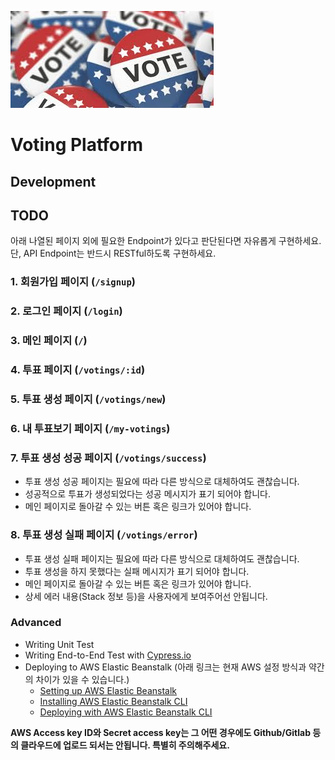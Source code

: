 ![Voting](/voting.jpeg)

# Voting Platform

## Development

<!-- - 직접 Node/Express/MongoDB를 세팅하여 과제를 시작해주세요.
- [Express Application Generator](https://expressjs.com/en/starter/generator.html)를 이용하여 프로젝트를 구성해보시기를 추천드립니다. **단, 사용하지 않는 코드는 잊지말고 반드시 정리하세요.**
- 데이터베이스는 본인 컴퓨터(Local)나 클라우드를 이용하시고 ODM은 [mongoose](https://mongoosejs.com/docs/connections.html)를 사용하여 작업하시면 됩니다.
- UI와 디자인에 제약을 두지 않습니다. 실제 상용화된 서비스라 생각하고 최대한 상식적인 웹을 구현해주시기 바랍니다.
- 클라이언트 쪽 프레임워크는 사용하지 마세요. (i.e. React)
- 필요에 의해 클라이언트 쪽 자바스크립트를 이용하셔도 괜찮습니다. 예) 간단한 이벤트 처리 및 AJAX -->

## TODO

아래 나열된 페이지 외에 필요한 Endpoint가 있다고 판단된다면 자유롭게 구현하세요. 단, API Endpoint는 반드시 RESTful하도록 구현하세요.

### 1. 회원가입 페이지 (`/signup`)

<!-- - 이메일, 비밀번호, 비밀번호 확인을 입력할 수 있는 화면이 보여야 합니다.
- 비밀번호에 대한 규칙은 스스로 정하셔도 됩니다.
- 회원가입에 실패할 경우, 적절한 오류 메시지 혹은 오류 페이지를 보여주어야 합니다.
- 회원가입에 성공할 경우, 로그인 페이지(`/login`)로 이동해야 합니다. -->

### 2. 로그인 페이지 (`/login`)

<!-- - 이메일과 비밀번호를 이용하여 로그인 할 수 있는 화면이 보여야 합니다.
- 로그인에 성공하면 `/` 페이지로 이동해야 합니다.
- 로그인에 실패하면 `/login` 페이지로 다시 돌아와야 합니다.
- 로그인 하지 않은 사용자는 회원가입 페이지, 로그인 페이지, 투표 목록 페이지(`/`), 투표 상세 페이지(`/votings/:id`) 외의 그 어떤 페이지도 방문할 수 없어야 합니다.

#### Resources

<!-- - [cookie-session](https://expressjs.com/en/resources/middleware/cookie-session.html)
- [express-session](https://expressjs.com/en/resources/middleware/session.html) -->

### 3. 메인 페이지 (`/`)

<!-- - 전체 투표 목록(제목, 생성자, 만료 날짜 및 시간, 진행 중 여부)이 보여야 합니다. -->
<!-- - 투표를 클릭할 경우, `/votings/:id`로 이동합니다. -->
<!-- - 투표 생성하기 버튼이 있어야 합니다. -->
<!-- - 생성하기 버튼을 클릭할 경우, `/votings/new`로 이동합니다. -->
<!-- - 내 투표보기 버튼이 있어야 합니다. -->
<!-- - 내 투표보기 버튼을 클릭할 경우, `/my-votings`로 이동합니다. -->

### 4. 투표 페이지 (`/votings/:id`)

<!-- - 제목, 생성자, 만료 날짜 및 시간, 진행 중 여부, 투표 선택 사항들이 보여야 합니다. -->
<!-- - 투표 만료 날짜 및 시간은 현재 날짜와 시간보다 과거일 수 없습니다. -->
<!-- - 투표 목록으로 돌아갈 수 있는 버튼이 있어야 합니다. -->
<!-- - 만료된 투표의 경우, 투표 결과를 표기해주어야 합니다. (가장 많은 선택을 받은 사항 표기) -->
<!-- - 진행 중인 투표의 경우, 누구든지 투표에 참여할 수 있어야 합니다. -->
<!-- - 중복 투표는 불가능합니다. -->
<!-- - 만료되지 않은 투표는 투표를 하더라도 결과 확인이 불가능합니다. -->
<!-- - 단, 투표 생성자는 언제든지 투표 결과를 확인할 수 있습니다. -->
<!-- - 투표 생성자에게는 "삭제" 버튼이 보여야 합니다. -->
<!-- - 투표 생성자가 "삭제"할 경우, 더 이상 투표는 참가할 수 없습니다. -->
<!-- - 투표 생성자라 하더라도 이미 생성한 투표를 수정하는 것은 불가능합니다. -->
<!-- - 로그인하지 않은 사용자가 투표를 시도할 경우, 로그인 페이지로 이동해야 합니다. -->
<!-- - 위 상황에서 로그인하지 않았던 사용자가 로그인 페이지에서 로그인 할  경우, 다시 방문했던 투표 페이지로 돌아와야 합니다. -->

### 5. 투표 생성 페이지 (`/votings/new`)

<!-- - 투표 제목, 투표 선택 사항, 만료 날짜 및 시간을 입력할 수 있어야 합니다. -->
<!-- - 투표 목록으로 돌아갈 수 있는 버튼이 있어야 합니다. -->
<!-- - 선택 사항은 반드시 2개 이상이어야 생성이 가능합니다. -->
<!-- - 투표를 생성하게 되면 메인 페이지의 전체 투표 목록에 반영되고 누구나 투표가 가능합니다. -->
<!-- - 투표 생성 직후 사용자는 메인 페이지(`/`)로 이동합니다. -->

### 6. 내 투표보기 페이지 (`/my-votings`)

<!-- - 현재 로그인한 사용자가 만든 투표 목록이 보여야 합니다. -->
<!-- - 전체 투표 목록(제목, 만료 날짜 및 시간, 진행 중 여부)이 보여야 합니다. -->
<!-- - 투표를 클릭할 경우, `/votings/:id`로 이동합니다. -->

### 7. 투표 생성 성공 페이지 (`/votings/success`)

- 투표 생성 성공 페이지는 필요에 따라 다른 방식으로 대체하여도 괜찮습니다.
- 성공적으로 투표가 생성되었다는 성공 메시지가 표기 되어야 합니다.
- 메인 페이지로 돌아갈 수 있는 버튼 혹은 링크가 있어야 합니다.

### 8. 투표 생성 실패 페이지 (`/votings/error`)

- 투표 생성 실패 페이지는 필요에 따라 다른 방식으로 대체하여도 괜찮습니다.
- 투표 생성을 하지 못했다는 실패 메시지가 표기 되어야 합니다.
- 메인 페이지로 돌아갈 수 있는 버튼 혹은 링크가 있어야 합니다.
- 상세 에러 내용(Stack 정보 등)을 사용자에게 보여주어선 안됩니다.

### Advanced

- Writing Unit Test
- Writing End-to-End Test with [Cypress.io](https://www.cypress.io/)
- Deploying to AWS Elastic Beanstalk (아래 링크는 현재 AWS 설정 방식과 약간의 차이가 있을 수 있습니다.)
  - [Setting up AWS Elastic Beanstalk](https://github.com/vanilla-coding/deploy-with-aws-eb-and-circleci/wiki/Setting-up-AWS-Elastic-Beanstalk)
  - [Installing AWS Elastic Beanstalk CLI](https://github.com/vanilla-coding/deploy-with-aws-eb-and-circleci/wiki/Installing-Elastic-Beanstalk-CLI)
  - [Deploying with AWS Elastic Beanstalk CLI](https://github.com/vanilla-coding/deploy-with-aws-eb-and-circleci/wiki/Deploying-with-Elastic-Beanstalk-CLI)

**AWS Access key ID와 Secret access key는 그 어떤 경우에도 Github/Gitlab 등의 클라우드에 업로드 되서는 안됩니다. 특별히 주의해주세요.**